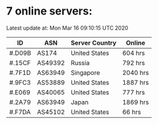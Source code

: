 # 7 online servers:

Latest update at: Mon Mar 16 09:10:15 UTC 2020

| ID | ASN | Server Country | Online |
| -- | --- | -------------- | ------ |
| #.D09B | AS174 | United States | 604 hrs |
| #.15CF | AS49392 | Russia | 792 hrs |
| #.7F1D | AS63949 | Singapore | 2040 hrs |
| #.9FC3 | AS53889 | United States | 1887 hrs |
| #.E069 | AS40065 | United States | 777 hrs |
| #.2A79 | AS63949 | Japan | 1869 hrs |
| #.F7DA | AS45102 | United States | 66 hrs |


